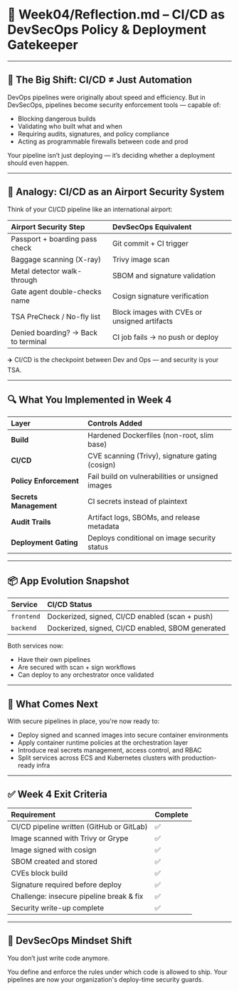 # 📁 Week04/Reflection.md – CI/CD as DevSecOps Policy & Deployment Gatekeeper

---

## 🧠 The Big Shift: CI/CD ≠ Just Automation

DevOps pipelines were originally about speed and efficiency.
But in DevSecOps, pipelines become security enforcement tools — capable of:

* Blocking dangerous builds
* Validating who built what and when
* Requiring audits, signatures, and policy compliance
* Acting as programmable firewalls between code and prod

Your pipeline isn’t just deploying — it’s deciding whether a deployment should even happen.

---

## 🧩 Analogy: CI/CD as an Airport Security System

Think of your CI/CD pipeline like an international airport:

| Airport Security Step        | DevSecOps Equivalent                                   |
| :--------------------------- | :----------------------------------------------------- |
| Passport + boarding pass check | Git commit + CI trigger                                |
| Baggage scanning (X-ray)     | Trivy image scan                                       |
| Metal detector walk-through  | SBOM and signature validation                          |
| Gate agent double-checks name | Cosign signature verification                          |
| TSA PreCheck / No-fly list   | Block images with CVEs or unsigned artifacts           |
| Denied boarding? → Back to terminal | CI job fails → no push or deploy                       |

✈️ CI/CD is the checkpoint between Dev and Ops — and security is your TSA.

---

## 🔍 What You Implemented in Week 4

| Layer              | Controls Added                                                    |
| :----------------- | :---------------------------------------------------------------- |
| **Build** | Hardened Dockerfiles (non-root, slim base)                        |
| **CI/CD** | CVE scanning (Trivy), signature gating (cosign)                   |
| **Policy Enforcement** | Fail build on vulnerabilities or unsigned images                  |
| **Secrets Management** | CI secrets instead of plaintext                                   |
| **Audit Trails** | Artifact logs, SBOMs, and release metadata                        |
| **Deployment Gating** | Deploys conditional on image security status                      |

---

## 📦 App Evolution Snapshot

| Service  | CI/CD Status                                      |
| :------- | :------------------------------------------------ |
| `frontend` | Dockerized, signed, CI/CD enabled (scan + push) |
| `backend` | Dockerized, signed, CI/CD enabled, SBOM generated |

Both services now:

* Have their own pipelines
* Are secured with scan + sign workflows
* Can deploy to any orchestrator once validated

---

## 🔁 What Comes Next

With secure pipelines in place, you're now ready to:

* Deploy signed and scanned images into secure container environments
* Apply container runtime policies at the orchestration layer
* Introduce real secrets management, access control, and RBAC
* Split services across ECS and Kubernetes clusters with production-ready infra

---

## ✅ Week 4 Exit Criteria

| Requirement                              | Complete |
| :--------------------------------------- | :------- |
| CI/CD pipeline written (GitHub or GitLab) | ✅       |
| Image scanned with Trivy or Grype        | ✅       |
| Image signed with cosign                 | ✅       |
| SBOM created and stored                  | ✅       |
| CVEs block build                         | ✅       |
| Signature required before deploy         | ✅       |
| Challenge: insecure pipeline break & fix | ✅       |
| Security write-up complete               | ✅       |

---

## 🧠 DevSecOps Mindset Shift

You don’t just write code anymore.

You define and enforce the rules under which code is allowed to ship.
Your pipelines are now your organization's deploy-time security guards.